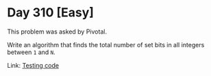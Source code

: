 # Day 310 \[Easy\]

This problem was asked by Pivotal.

Write an algorithm that finds the total number of set bits in all integers between `1` and `N`.

Link: [Testing code](../../../../test/kotlin/dcp/day310/day310.kt)